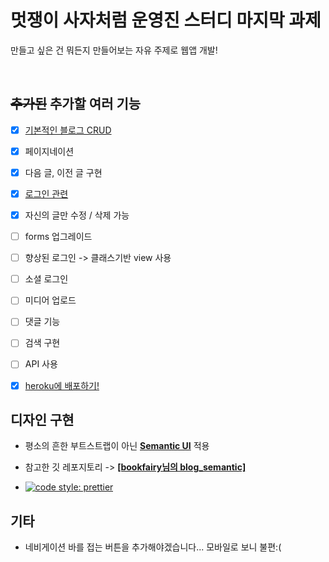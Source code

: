 # 멋쟁이 사자처럼 운영진 스터디 마지막 과제

만들고 싶은 건 뭐든지 만들어보는 자유 주제로 웹앱 개발!

<br>

## ~~추가된~~ 추가할 여러 기능

- [x] [기본적인 블로그 CRUD](https://github.com/CaesiumY/likelion_django_assignment/tree/master/blog)
- [x] 페이지네이션
- [x] 다음 글, 이전 글 구현
- [x] [로그인 관련](https://github.com/CaesiumY/likelion_django_assignment/tree/master/accounts)
- [x] 자신의 글만 수정 / 삭제 가능
- [ ] forms 업그레이드
- [ ] 향상된 로그인 -> 클래스기반 view 사용
- [ ] 소셜 로그인
- [ ] 미디어 업로드
- [ ] 댓글 기능
- [ ] 검색 구현
- [ ] API 사용

- [x] [heroku에 배포하기!](https://mutsa-jbnu.herokuapp.com/blog/)

## 디자인 구현

- 평소의 흔한 부트스트랩이 아닌 **[Semantic UI](https://semantic-ui.com/)** 적용
- 참고한 깃 레포지토리 -> **[[bookfairy님의 blog_semantic]](https://github.com/bookfairy/blog_semantic)**

- [![code style: prettier](https://img.shields.io/badge/code_style-prettier-ff69b4.svg?style=flat-square)](https://github.com/prettier/prettier)

## 기타

- 네비게이션 바를 접는 버튼을 추가해야겠습니다... 모바일로 보니 불편:(

